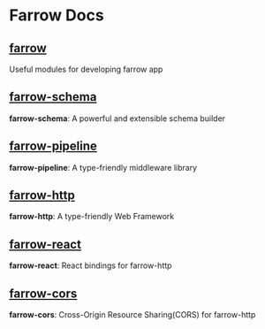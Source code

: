 # Farrow Docs

## [farrow](./farrow.md)

Useful modules for developing farrow app

## [farrow-schema](./schema.md)

**farrow-schema**: A powerful and extensible schema builder

## [farrow-pipeline](./pipeline.md)

**farrow-pipeline**: A type-friendly middleware library

## [farrow-http](./http.md)

**farrow-http**: A type-friendly Web Framework

## [farrow-react](./react.md)

**farrow-react**: React bindings for farrow-http

## [farrow-cors](./cors.md)

**farrow-cors**: Cross-Origin Resource Sharing(CORS) for farrow-http
